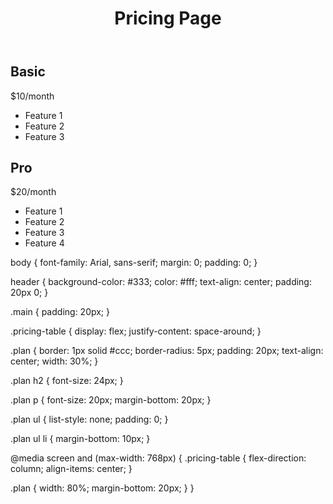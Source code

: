 <!DOCTYPE html>
<html lang="en">
<head>
  <meta charset="UTF-8">
  <meta name="viewport" content="width=device-width, initial-scale=1.0">
  <title>Pricing Page</title>
  <link rel="stylesheet" href="styles.css">
</head>
<body>
  <header>
    <h1>Pricing Page</h1>
  </header>
  <main>
    <section class="pricing-table">
      <div class="plan">
        <h2>Basic</h2>
        <p>$10/month</p>
        <ul>
          <li>Feature 1</li>
          <li>Feature 2</li>
          <li>Feature 3</li>
        </ul>
      </div>
      <div class="plan">
        <h2>Pro</h2>
        <p>$20/month</p>
        <ul>
          <li>Feature 1</li>
          <li>Feature 2</li>
          <li>Feature 3</li>
          <li>Feature 4</li>
        </ul>
      </div>
      <!-- Add more plans as needed -->
    </section>
  </main>
</body>
</html>
body {
  font-family: Arial, sans-serif;
  margin: 0;
  padding: 0;
}

header {
  background-color: #333;
  color: #fff;
  text-align: center;
  padding: 20px 0;
}

.main {
  padding: 20px;
}

.pricing-table {
  display: flex;
  justify-content: space-around;
}

.plan {
  border: 1px solid #ccc;
  border-radius: 5px;
  padding: 20px;
  text-align: center;
  width: 30%;
}

.plan h2 {
  font-size: 24px;
}

.plan p {
  font-size: 20px;
  margin-bottom: 20px;
}

.plan ul {
  list-style: none;
  padding: 0;
}

.plan ul li {
  margin-bottom: 10px;
}

@media screen and (max-width: 768px) {
  .pricing-table {
    flex-direction: column;
    align-items: center;
  }

  .plan {
    width: 80%;
    margin-bottom: 20px;
  }
}
